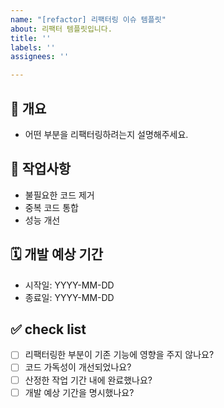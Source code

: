 ```yaml
---
name: "[refactor] 리팩터링 이슈 템플릿"
about: 리팩터 템플릿입니다.
title: ''
labels: ''
assignees: ''

---
```


## 🌱 개요
- 어떤 부분을 리팩터링하려는지 설명해주세요.

## 🌱 작업사항
* 불필요한 코드 제거
* 중복 코드 통합
* 성능 개선

## 🗓️ 개발 예상 기간
- 시작일: YYYY-MM-DD
- 종료일: YYYY-MM-DD

## ✅ check list
- [ ] 리팩터링한 부분이 기존 기능에 영향을 주지 않나요?
- [ ] 코드 가독성이 개선되었나요?
- [ ] 산정한 작업 기간 내에 완료했나요?
- [ ] 개발 예상 기간을 명시했나요?
